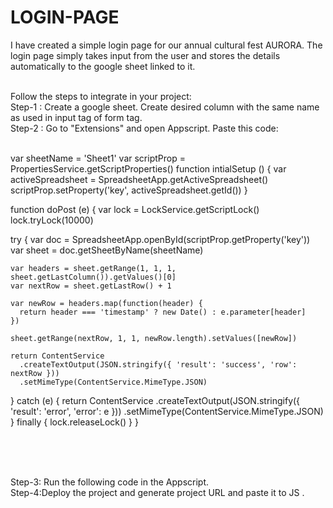# LOGIN-PAGE
I have created a simple login page for our annual cultural fest AURORA. The login page simply takes input from the user and stores the details automatically to the google sheet linked to it.<br><br>

Follow the steps to integrate in your project:<br>
Step-1 : Create a google sheet. Create desired column with the same name as used in input tag of form tag.<br>
Step-2 : Go to "Extensions" and open Appscript. Paste this code:<br><br>


var sheetName = 'Sheet1'
var scriptProp = PropertiesService.getScriptProperties()
function intialSetup () {
  var activeSpreadsheet = SpreadsheetApp.getActiveSpreadsheet()
  scriptProp.setProperty('key', activeSpreadsheet.getId())
}

function doPost (e) {
  var lock = LockService.getScriptLock()
  lock.tryLock(10000)

  try {
    var doc = SpreadsheetApp.openById(scriptProp.getProperty('key'))
    var sheet = doc.getSheetByName(sheetName)

    var headers = sheet.getRange(1, 1, 1, sheet.getLastColumn()).getValues()[0]
    var nextRow = sheet.getLastRow() + 1

    var newRow = headers.map(function(header) {
      return header === 'timestamp' ? new Date() : e.parameter[header]
    })

    sheet.getRange(nextRow, 1, 1, newRow.length).setValues([newRow])

    return ContentService
      .createTextOutput(JSON.stringify({ 'result': 'success', 'row': nextRow }))
      .setMimeType(ContentService.MimeType.JSON)
  }
  catch (e) {
    return ContentService
      .createTextOutput(JSON.stringify({ 'result': 'error', 'error': e }))
      .setMimeType(ContentService.MimeType.JSON)
  }
  finally {
    lock.releaseLock()
  }
}

<br><br><br>

Step-3: Run the following code in the Appscript. <br>
Step-4:Deploy the project and generate project URL and paste it to JS .




